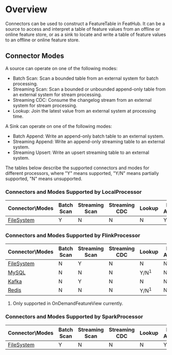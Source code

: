 # Overview

Connectors can be used to construct a FeatureTable in FeatHub. It can be a 
source to access and interpret a table of feature values from an offline or online 
feature store, or as a sink to locate and write a table of feature values to an offline 
or online feature store. 

## Connector Modes

A source can operate on one of the following modes:
- Batch Scan: Scan a bounded table from an external system for batch processing.
- Streaming Scan: Scan a bounded or unbounded append-only table from an external system 
  for stream processing.
- Streaming CDC: Consume the changelog stream from an external system for stream 
  processing.
- Lookup: Join the latest value from an external system at processing time.

A Sink can operate on one of the following modes:
- Batch Append: Write an append-only batch table to an external system.
- Streaming Append: Write an append-only streaming table to an external system.
- Streaming Upsert: Write an upsert streaming table to an external system.


The tables below describe the supported connectors and modes for different processors, 
where "Y" means supported, "Y/N" means partially supported, "N" means unsupported.

### Connectors and Modes Supported by LocalProcessor

| Connector\Modes             | Batch Scan | Streaming Scan | Streaming CDC | Lookup          | Batch Append | Streaming Append | Streaming Upsert |
|-----------------------------|------------|----------------|---------------|-----------------|--------------|------------------|------------------|
| [FileSystem](filesystem.md) | Y          | N              | N             | N               | Y            | N                | N                |

### Connectors and Modes Supported by FlinkProcessor

| Connector\Modes             | Batch Scan | Streaming Scan | Streaming CDC | Lookup          | Batch Append | Streaming Append | Streaming Upsert |
|-----------------------------|------------|----------------|---------------|-----------------|--------------|------------------|------------------|
| [FileSystem](filesystem.md) | N          | Y              | N             | N               | N            | Y                | N                |
| [MySQL](mysql.md)           | N          | N              | N             | Y/N<sup>1</sup> | N            | Y                | Y                |
| [Kafka](kafka.md)           | N          | Y              | N             | N               | N            | Y                | N                |
| [Redis](redis.md)           | N          | N              | N             | Y/N<sup>1</sup> | N            | N                | Y                |

1. Only supported in OnDemandFeatureView currently.

### Connectors and Modes Supported by SparkProcessor

| Connector\Modes             | Batch Scan | Streaming Scan | Streaming CDC | Lookup          | Batch Append | Streaming Append | Streaming Upsert |
|-----------------------------|------------|----------------|---------------|-----------------|--------------|------------------|------------------|
| [FileSystem](filesystem.md) | Y          | N              | N             | N               | Y            | N                | N                |
